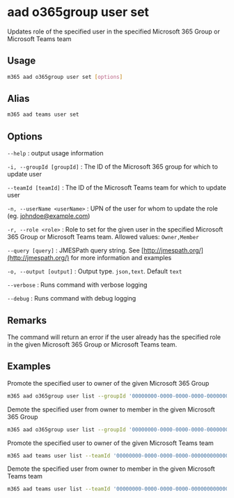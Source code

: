 # aad o365group user set

Updates role of the specified user in the specified Microsoft 365 Group or Microsoft Teams team

## Usage

```sh
m365 aad o365group user set [options]
```

## Alias

```sh
m365 aad teams user set
```

## Options

`--help`
: output usage information

`-i, --groupId [groupId]`
: The ID of the Microsoft 365 group for which to update user

`--teamId [teamId]`
: The ID of the Microsoft Teams team for which to update user

`-n, --userName <userName>`
: UPN of the user for whom to update the role (eg. johndoe@example.com)

`-r, --role <role>`
: Role to set for the given user in the specified Microsoft 365 Group or Microsoft Teams team. Allowed values: `Owner,Member`

`--query [query]`
: JMESPath query string. See [http://jmespath.org/](http://jmespath.org/) for more information and examples

`-o, --output [output]`
: Output type. `json,text`. Default `text`

`--verbose`
: Runs command with verbose logging

`--debug`
: Runs command with debug logging

## Remarks

The command will return an error if the user already has the specified role in the given Microsoft 365 Group or Microsoft Teams team.

## Examples

Promote the specified user to owner of the given Microsoft 365 Group

```sh
m365 aad o365group user list --groupId '00000000-0000-0000-0000-000000000000' --userName 'anne.matthews@contoso.onmicrosoft.com' --role Owner
```

Demote the specified user from owner to member in the given Microsoft 365 Group

```sh
m365 aad o365group user list --groupId '00000000-0000-0000-0000-000000000000' --userName 'anne.matthews@contoso.onmicrosoft.com' --role Member
```

Promote the specified user to owner of the given Microsoft Teams team

```sh
m365 aad teams user list --teamId '00000000-0000-0000-0000-000000000000' --userName 'anne.matthews@contoso.onmicrosoft.com' --role Owner
```

Demote the specified user from owner to member in the given Microsoft Teams team

```sh
m365 aad teams user list --teamId '00000000-0000-0000-0000-000000000000' --userName 'anne.matthews@contoso.onmicrosoft.com' --role Member
```
